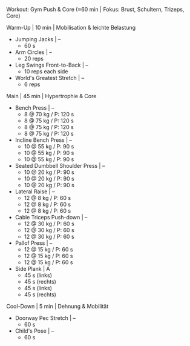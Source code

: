 Workout: Gym Push & Core (≈60 min | Fokus: Brust, Schultern, Trizeps, Core)

Warm-Up | 10 min | Mobilisation & leichte Belastung
- Jumping Jacks | –  
    - 60 s  
- Arm Circles | –  
    - 20 reps  
- Leg Swings Front-to-Back | –  
    - 10 reps each side  
- World's Greatest Stretch | –  
    - 6 reps  

Main | 45 min | Hypertrophie & Core
- Bench Press | –  
    - 8 @ 70 kg / P: 120 s  
    - 8 @ 75 kg / P: 120 s  
    - 8 @ 75 kg / P: 120 s  
    - 8 @ 75 kg / P: 120 s  
- Incline Bench Press | –  
    - 10 @ 55 kg / P: 90 s  
    - 10 @ 55 kg / P: 90 s  
    - 10 @ 55 kg / P: 90 s  
- Seated Dumbbell Shoulder Press | –  
    - 10 @ 20 kg / P: 90 s  
    - 10 @ 20 kg / P: 90 s  
    - 10 @ 20 kg / P: 90 s  
- Lateral Raise | –  
    - 12 @ 8 kg / P: 60 s  
    - 12 @ 8 kg / P: 60 s  
    - 12 @ 8 kg / P: 60 s  
- Cable Triceps Push-down | –  
    - 12 @ 30 kg / P: 60 s  
    - 12 @ 30 kg / P: 60 s  
    - 12 @ 30 kg / P: 60 s  
- Pallof Press | –  
    - 12 @ 15 kg / P: 60 s  
    - 12 @ 15 kg / P: 60 s  
    - 12 @ 15 kg / P: 60 s  
- Side Plank | A  
    - 45 s (links)  
    - 45 s (rechts)  
    - 45 s (links)  
    - 45 s (rechts)  

Cool-Down | 5 min | Dehnung & Mobilität
- Doorway Pec Stretch | –  
    - 60 s  
- Child's Pose | –  
    - 60 s
